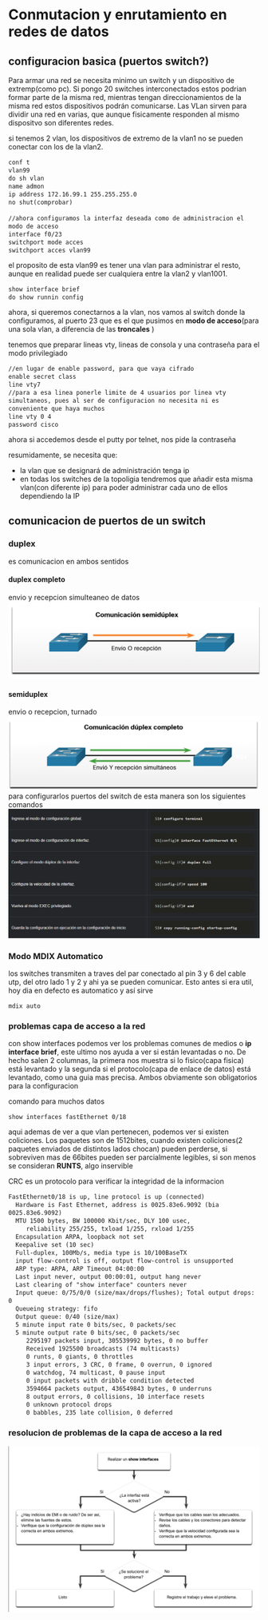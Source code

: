 # Conmutacion y enrutamiento en redes de datos

## configuracion basica (puertos switch?)

Para armar una red se necesita minimo un switch y un dispositivo de extremp(como pc). Si pongo 20 switches interconectados estos podrian formar parte de la misma red, mientras tengan direccionamientos de la misma red estos dispositivos podrán comunicarse. Las VLan sirven para dividir una red en varias, que aunque fisicamente responden al mismo dispositvo son diferentes redes.

si tenemos 2 vlan, los dispositivos de extremo de la vlan1 no se pueden conectar con los de la vlan2.
```
conf t
vlan99
do sh vlan
name admon
ip address 172.16.99.1 255.255.255.0
no shut(comprobar)

//ahora configuramos la interfaz deseada como de administracion el modo de acceso
interface f0/23
switchport mode acces
switchport acces vlan99
```

el proposito de esta vlan99 es tener una vlan para administrar el resto, aunque en realidad puede ser cualquiera entre la vlan2 y vlan1001.
```
show interface brief
do show runnin config
```
ahora, si queremos conectarnos a la vlan, nos vamos al switch donde la configuramos, al puerto 23 que es el que pusimos en **modo de acceso**(para una sola vlan, a diferencia de las **troncales** ) 

tenemos que preparar lineas vty, lineas de consola y una contraseña para el modo privilegiado

```
//en lugar de enable password, para que vaya cifrado
enable secret class
line vty7
//para a esa linea ponerle limite de 4 usuarios por linea vty simultaneos, pues al ser de configuracion no necesita ni es conveniente que haya muchos
line vty 0 4 
password cisco
```

ahora si accedemos desde el putty por telnet, nos pide la contraseña

resumidamente, se necesita que: 
- la vlan que se designará de administración tenga ip
- en todas los switches de la topoligia tendremos que añadir esta misma vlan(con diferente ip) para poder administrar cada uno de ellos dependiendo la IP

## comunicacion de puertos de un switch
### duplex 
es comunicacion en ambos sentidos
#### duplex completo
envio y recepcion simulteaneo de datos
![full duplex](Fdup.png)

#### semiduplex
envio o recepcion, turnado
![semiduplex](HDup.png)
para configurarlos puertos del switch de esta manera son los siguientes comandos
![alt text](image.png)
### Modo MDIX Automatico
los switches transmiten a traves del par conectado al pin 3 y 6 del cable utp, del otro lado 1 y 2 y ahi ya se pueden comunicar. Esto antes si era util, hoy dia en defecto es automatico y así sirve 
```
mdix auto
```
### problemas capa de acceso a la red
con show interfaces podemos ver los problemas comunes de medios o **ip interface brief**, este ultimo nos ayuda a ver si están levantadas o no. De hecho salen 2 columnas, la primera nos muestra si lo fisico(capa fisica) está levantado y la segunda si el protocolo(capa de enlace de datos) está levantado, como una guia mas precisa. Ambos obviamente son obligatorios para la configuracion


comando para muchos datos
```
show interfaces fastEthernet 0/18
```
aqui ademas de ver a que vlan pertenecen, podemos ver si existen coliciones. Los paquetes son de 1512bites, cuando existen coliciones(2 paquetes enviados de distintos lados chocan) pueden perderse, si sobreviven mas de 66bites pueden ser parcialmente legibles, si son menos se consideran **RUNTS**, algo inservible

CRC es un protocolo para verificar la integridad de la informacion

```
FastEthernet0/18 is up, line protocol is up (connected)
  Hardware is Fast Ethernet, address is 0025.83e6.9092 (bia 0025.83e6.9092)
  MTU 1500 bytes, BW 100000 Kbit/sec, DLY 100 usec,
     reliability 255/255, txload 1/255, rxload 1/255
  Encapsulation ARPA, loopback not set
  Keepalive set (10 sec)
  Full-duplex, 100Mb/s, media type is 10/100BaseTX
  input flow-control is off, output flow-control is unsupported
  ARP type: ARPA, ARP Timeout 04:00:00
  Last input never, output 00:00:01, output hang never
  Last clearing of "show interface" counters never
  Input queue: 0/75/0/0 (size/max/drops/flushes); Total output drops: 0
  Queueing strategy: fifo
  Output queue: 0/40 (size/max)
  5 minute input rate 0 bits/sec, 0 packets/sec
  5 minute output rate 0 bits/sec, 0 packets/sec
     2295197 packets input, 305539992 bytes, 0 no buffer
     Received 1925500 broadcasts (74 multicasts)
     0 runts, 0 giants, 0 throttles
     3 input errors, 3 CRC, 0 frame, 0 overrun, 0 ignored
     0 watchdog, 74 multicast, 0 pause input
     0 input packets with dribble condition detected
     3594664 packets output, 436549843 bytes, 0 underruns
     8 output errors, 0 collisions, 10 interface resets
     0 unknown protocol drops
     0 babbles, 235 late collision, 0 deferred
```
### resolucion de problemas de la capa de acceso a la red
![alt text](image-1.png)
